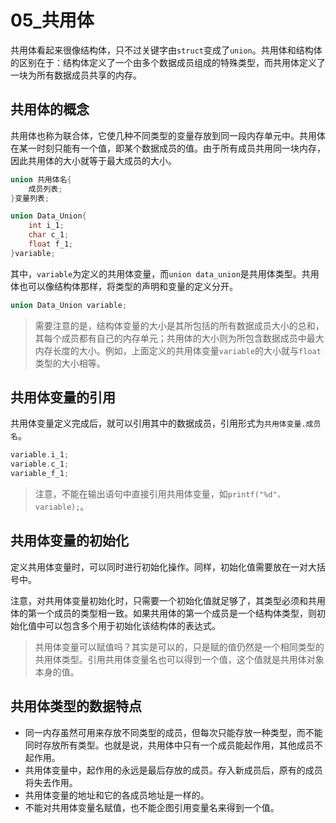 # 05_共用体

共用体看起来很像结构体，只不过关键字由`struct`变成了`union`。共用体和结构体的区别在于：结构体定义了一个由多个数据成员组成的特殊类型，而共用体定义了一块为所有数据成员共享的内存。

## 共用体的概念

共用体也称为联合体，它使几种不同类型的变量存放到同一段内存单元中。共用体在某一时刻只能有一个值，即某个数据成员的值。由于所有成员共用同一块内存，因此共用体的大小就等于最大成员的大小。

```c
union 共用体名{
    成员列表;
}变量列表;
```

```c
union Data_Union{
    int i_1;
    char c_1;
    float f_1;
}variable;
```

其中，`variable`为定义的共用体变量，而`union data_union`是共用体类型。共用体也可以像结构体那样，将类型的声明和变量的定义分开。

```c
union Data_Union variable;
```

> 需要注意的是，结构体变量的大小是其所包括的所有数据成员大小的总和，其每个成员都有自己的内存单元；共用体的大小则为所包含数据成员中最大内存长度的大小。例如，上面定义的共用体变量`variable`的大小就与`float`类型的大小相等。

## 共用体变量的引用

共用体变量定义完成后，就可以引用其中的数据成员，引用形式为`共用体变量.成员名`。

```c
variable.i_1;
variable.c_1;
variable_f_1;
```

> 注意，不能在输出语句中直接引用共用体变量，如`printf("%d"，variable);`。

## 共用体变量的初始化

定义共用体变量时，可以同时进行初始化操作。同样，初始化值需要放在一对大括号中。

注意，对共用体变量初始化时，只需要一个初始化值就足够了，其类型必须和共用体的第一个成员的类型相一致。如果共用体的第一个成员是一个结构体类型，则初始化值中可以包含多个用于初始化该结构体的表达式。

> 共用体变量可以赋值吗？其实是可以的，只是赋的值仍然是一个相同类型的共用体类型。引用共用体变量名也可以得到一个值，这个值就是共用体对象本身的值。

## 共用体类型的数据特点

- 同一内存虽然可用来存放不同类型的成员，但每次只能存放一种类型，而不能同时存放所有类型。也就是说，共用体中只有一个成员能起作用，其他成员不起作用。
- 共用体变量中，起作用的永远是最后存放的成员。存入新成员后，原有的成员将失去作用。
- 共用体变量的地址和它的各成员地址是一样的。
- 不能对共用体变量名赋值，也不能企图引用变量名来得到一个值。